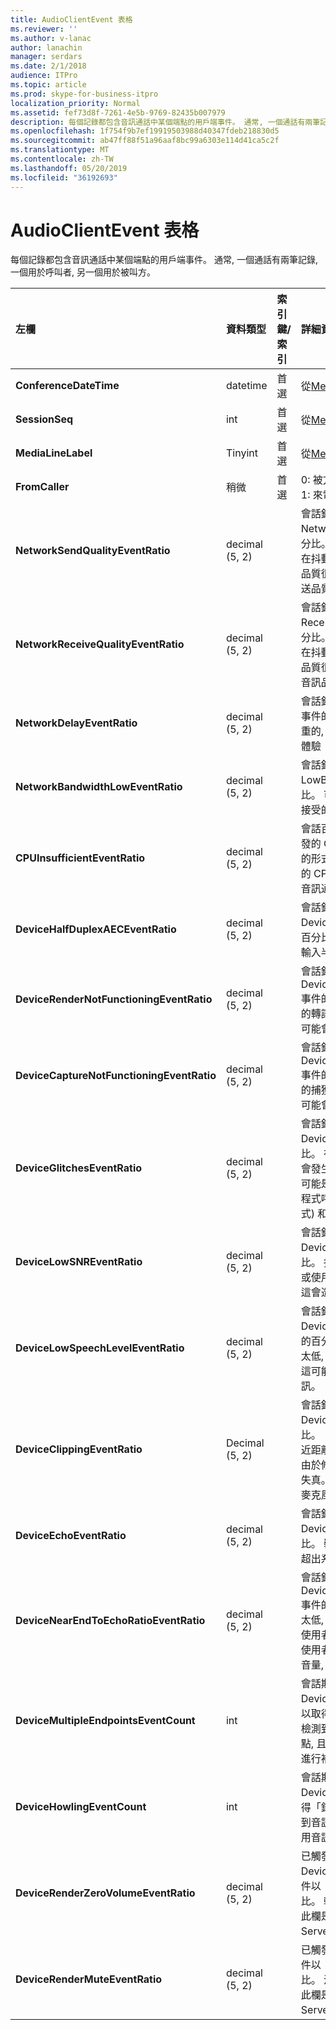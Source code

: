 ```yaml
---
title: AudioClientEvent 表格
ms.reviewer: ''
ms.author: v-lanac
author: lanachin
manager: serdars
ms.date: 2/1/2018
audience: ITPro
ms.topic: article
ms.prod: skype-for-business-itpro
localization_priority: Normal
ms.assetid: fef73d8f-7261-4e5b-9769-82435b007979
description: 每個記錄都包含音訊通話中某個端點的用戶端事件。 通常, 一個通話有兩筆記錄, 一個用於呼叫者, 另一個用於被叫方。
ms.openlocfilehash: 1f754f9b7ef19919503988d40347fdeb218830d5
ms.sourcegitcommit: ab47ff88f51a96aaf8bc99a6303e114d41ca5c2f
ms.translationtype: MT
ms.contentlocale: zh-TW
ms.lasthandoff: 05/20/2019
ms.locfileid: "36192693"
---
```

# <a name="audioclientevent-table"></a>AudioClientEvent 表格
 
每個記錄都包含音訊通話中某個端點的用戶端事件。 通常, 一個通話有兩筆記錄, 一個用於呼叫者, 另一個用於被叫方。
  
|**左欄**|**資料類型**|**索引鍵/索引**|**詳細資料**|
|:-----|:-----|:-----|:-----|
|**ConferenceDateTime** <br/> |datetime  <br/> |首選  <br/> |從[MediaLine 資料表](medialine-0.md)中參照。  <br/> |
|**SessionSeq** <br/> |int  <br/> |首選  <br/> |從[MediaLine 資料表](medialine-0.md)中參照。  <br/> |
|**MediaLineLabel** <br/> |Tinyint  <br/> |首選  <br/> |從[MediaLine 資料表](medialine-0.md)中參照。  <br/> |
|**FromCaller** <br/> |稍微  <br/> |首選  <br/> |0: 被方程式的資料  <br/> 1: 來電者的資料  <br/> |
|**NetworkSendQualityEventRatio** <br/> |decimal (5, 2)  <br/> | <br/> |會話針對「錯誤」狀態觸發 NetworkSendQuality 事件的百分比。  <br/> 在抖動或資料包遺失方面的網路品質很嚴重, 而且會影響音訊傳送品質。  <br/> |
|**NetworkReceiveQualityEventRatio** <br/> |decimal (5, 2)  <br/> | <br/> |會話針對「錯誤」狀態觸發 ReceiveSendQuality 事件的百分比。  <br/> 在抖動或資料包遺失方面的網路品質很嚴重, 而且會影響接收的音訊品質。  <br/> |
|**NetworkDelayEventRatio** <br/> |decimal (5, 2)  <br/> | <br/> |會話針對「錯誤」狀態觸發延遲事件的百分比。 網路延遲是嚴重的, 並防止互動式通訊而影響體驗  <br/> |
|**NetworkBandwidthLowEventRatio** <br/> |decimal (5, 2)  <br/> | <br/> |會話針對「錯誤」狀態觸發 LowBandwidth 事件的百分比。 可用的頻寬不足以取得可接受的語音體驗。  <br/> |
|**CPUInsufficientEventRatio** <br/> |decimal (5, 2)  <br/> | <br/> |會話百分比因「錯誤」狀態而觸發的 CPU 事件不足。 使用目前的形式和應用程式時, 沒有足夠的 CPU 週期來處理。 這會導致音訊通道出現扭曲。  <br/> |
|**DeviceHalfDuplexAECEventRatio** <br/> |decimal (5, 2)  <br/> | <br/> |會話針對「錯誤」狀態觸發 DeviceHalfDuplexAEC 事件的百分比。 為了防止回顯, 系統會輸入半雙工。  <br/> |
|**DeviceRenderNotFunctioningEventRatio** <br/> |decimal (5, 2)  <br/> | <br/> |會話針對「錯誤」狀態觸發 DeviceRenderNotFunctioning 事件的百分比。 目前用於會話的轉譯裝置無法正常運作。 這可能會導致單向音訊問題。  <br/> |
|**DeviceCaptureNotFunctioningEventRatio** <br/> |decimal (5, 2)  <br/> | <br/> |會話針對「錯誤」狀態觸發 DeviceCaptureNotFunctioning 事件的百分比。 目前用於會話的捕獲裝置無法正常運作。 這可能會導致單向音訊問題。  <br/> |
|**DeviceGlitchesEventRatio** <br/> |decimal (5, 2)  <br/> | <br/> |會話針對「錯誤」狀態觸發 DeviceGlitches 事件的百分比。 在轉譯造成扭曲的音訊時, 會發生嚴重的問題。 這些故障可能是由驅動程式問題、延遲的程式呼叫 (DPC) 風暴 (驅動程式) 和高 CPU 使用率所造成。  <br/> |
|**DeviceLowSNREventRatio** <br/> |decimal (5, 2)  <br/> | <br/> |會話針對「錯誤」狀態觸發 DeviceLowSNR 事件的百分比。 捕捉品質很差、極大雜音, 或使用者正在遠離麥克風太遠。 這會造成扭曲。  <br/> |
|**DeviceLowSpeechLevelEventRatio** <br/> |decimal (5, 2)  <br/> | <br/> |會話針對「錯誤」狀態觸發 DeviceLowSpeechLevel 事件的百分比。 使用者的語音等級太低, 且系統無法進一步增加。 這可能會造成扭曲或視為單向音訊。  <br/> |
|**DeviceClippingEventRatio** <br/> |Decimal (5, 2)  <br/> | <br/> |會話針對「錯誤」狀態觸發 DeviceClipping 事件的百分比。  <br/> 近距離語音會剪下麥克風, 這是由於修剪而進行的最大終點聲音失真。 請務必避免接近結束的麥克風剪輯。  <br/> |
|**DeviceEchoEventRatio** <br/> |decimal (5, 2)  <br/> | <br/> |會話針對「錯誤」狀態觸發 DeviceEchoEvent 事件的百分比。 裝置或安裝程式導致回應超出系統的補償能力。  <br/> |
|**DeviceNearEndToEchoRatioEventRatio** <br/> |decimal (5, 2)  <br/> | <br/> |會話針對「錯誤」狀態觸發 DeviceNearEndToEchoRatio 事件的百分比。 使用者的語音太低, 因為所捕獲的迴響會影響使用者體驗, 因為它限制了中斷使用者的難易程度。 減少喇叭音量, 請將麥克風移近交談者。  <br/> |
|**DeviceMultipleEndpointsEventCount** <br/> |int  <br/> ||會話期間觸發 DeviceMultipleEndpoints 事件以取得「錯誤」狀態的次數。 檢測到相同會話中有多個音訊端點, 且系統已透過減少轉譯音量進行補償。  <br/> |
|**DeviceHowlingEventCount** <br/> |int  <br/> | <br/> |會話期間觸發 DeviceHowlingEvent 事件以取得「錯誤」狀態的次數。 偵測到音訊意見反應 (由多個端點共用音訊路徑所致)。  <br/> |
|**DeviceRenderZeroVolumeEventRatio** <br/> |decimal (5, 2)  <br/> ||已觸發 DeviceRenderZeroVolume 事件以「錯誤」狀態的會話百分比。 轉譯裝置已設定為零卷。  <br/> 此欄是在 Microsoft Lync Server 2013 中推出。  <br/> |
|**DeviceRenderMuteEventRatio** <br/> |decimal (5, 2)  <br/> ||已觸發 DeviceRenderMute 事件以「錯誤」狀態的會話百分比。 渲染裝置已靜音。  <br/> 此欄是在 Microsoft Lync Server 2013 中推出。  <br/> |
   

